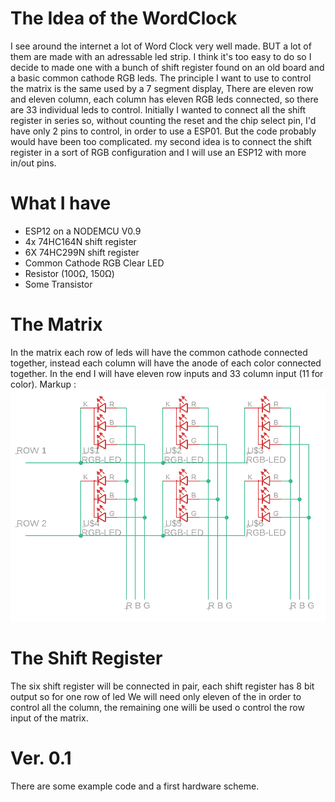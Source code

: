 # The Idea of the WordClock
I see around the internet a lot of Word Clock very well made. 
BUT a lot of them are made with an adressable led strip. 
I think it's too easy to do so I decide to made one with a bunch of shift register found 
on an old board and a basic common cathode RGB leds.
The principle I want to use to control the matrix is the same used by a 7 segment display,
There are eleven row and eleven column, each column has eleven RGB leds connected, 
so there are 33 individual leds to control.
Initially I wanted to connect all the shift register in series so, without counting the 
reset and the chip select pin, I'd have only 2 pins to control, in order to use a ESP01.
But the code probably would have been too complicated.
my second idea is to connect the shift register in a sort of RGB configuration and 
I will use an ESP12 with more in/out pins.

# What I have 
* ESP12 on a NODEMCU V0.9
* 4x 74HC164N shift register
* 6X 74HC299N shift register
* Common Cathode RGB Clear LED
* Resistor (100Ω, 150Ω)
* Some Transistor

# The Matrix
In the matrix each row of leds will have the common cathode connected together,
instead each column will have the anode of each color connected together.
In the end I will have eleven row inputs and 33 column input (11 for color).
Markup : ![picture alt](matrix_example.png)

# The Shift Register
The six shift register will be connected in pair, 
each shift register has 8 bit output so for one row of led 
We will need only eleven of the in order to control all the column, 
the remaining one willi be used o control the row input of the matrix.

# Ver. 0.1
There are some example code and a first hardware scheme.
